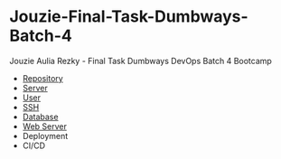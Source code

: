 # Jouzie-Final-Task-Dumbways-Batch-4
Jouzie Aulia Rezky - Final Task Dumbways DevOps Batch 4 Bootcamp

- [Repository](https://github.com/aureezzhenx/Jouzie-Final-Task-Dumbways-Batch-4/tree/main/Repository)
- [Server](https://github.com/aureezzhenx/Jouzie-Final-Task-Dumbways-Batch-4/tree/main/Server)
- [User](https://github.com/aureezzhenx/Jouzie-Final-Task-Dumbways-Batch-4/tree/main/User)
- [SSH](https://github.com/aureezzhenx/Jouzie-Final-Task-Dumbways-Batch-4/tree/main/SSH)
- [Database](https://github.com/aureezzhenx/Jouzie-Final-Task-Dumbways-Batch-4/tree/main/Database)
- [Web Server](https://github.com/aureezzhenx/Jouzie-Final-Task-Dumbways-Batch-4/tree/main/Database)
- Deployment
- CI/CD
